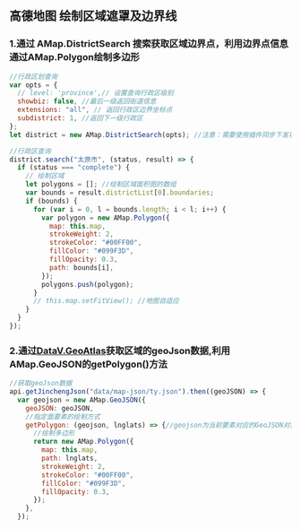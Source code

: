 ## 高德地图 绘制区域遮罩及边界线

### 1.通过 AMap.DistrictSearch 搜索获取区域边界点，利用边界点信息通过AMap.Polygon绘制多边形

```js
//行政区划查询
var opts = {
  // level: 'province',// 设置查询行政区级别
  showbiz: false, //最后一级返回街道信息
  extensions: "all", // 返回行政区边界坐标点
  subdistrict: 1, //返回下一级行政区
};
let district = new AMap.DistrictSearch(opts); //注意：需要使用插件同步下发功能才能这样直接使用

//行政区查询
district.search("太原市", (status, result) => {
  if (status === "complete") {
    // 绘制区域
    let polygons = []; //绘制区域面积图的数组
    var bounds = result.districtList[0].boundaries;
    if (bounds) {
      for (var i = 0, l = bounds.length; i < l; i++) {
        var polygon = new AMap.Polygon({
          map: this.map,
          strokeWeight: 2,
          strokeColor: "#00FF00",
          fillColor: "#099F3D",
          fillOpacity: 0.3,
          path: bounds[i],
        });
        polygons.push(polygon);
      }
      // this.map.setFitView(); //地图自适应
    }
  }
});
```


### 2.通过[DataV.GeoAtlas](http://datav.aliyun.com/portal/school/atlas/area_selector#&lat=30.332329214580188&lng=106.72278672066881&zoom=3.5)获取区域的geoJson数据,利用AMap.GeoJSON的getPolygon()方法
```js
//获取geoJson数据
api.getJinchengJson("data/map-json/ty.json").then((geoJSON) => {
  var geojson = new AMap.GeoJSON({
    geoJSON: geoJSON,
    //指定面要素的绘制方式
    getPolygon: (geojson, lnglats) => {//geojson为当前要素对应的GeoJSON对象，lnglats为对应的线的路径
      //绘制多边形
      return new AMap.Polygon({
        map: this.map,
        path: lnglats,
        strokeWeight: 2,
        strokeColor: "#00FF00",
        fillColor: "#099F3D",
        fillOpacity: 0.3,
      });
    },
  });
```